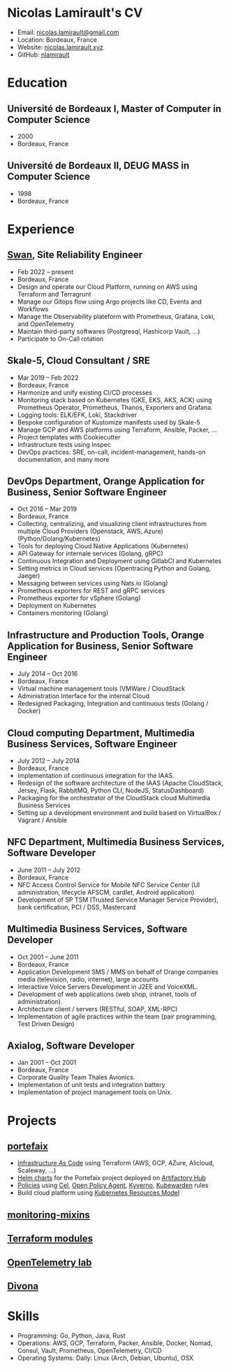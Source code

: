 # Nicolas Lamirault's CV

- Email: [nicolas.lamirault@gmail.com](mailto:nicolas.lamirault@gmail.com)
- Location: Bordeaux, France
- Website: [nicolas.lamirault.xyz](https://nicolas.lamirault.xyz/)
- GitHub: [nlamirault](https://github.com/nlamirault)


# Education

## Université de Bordeaux I, Master of Computer in Computer Science

- 2000
- Bordeaux, France

## Université de Bordeaux II, DEUG MASS in Computer Science

- 1998
- Bordeaux, France

# Experience

## [Swan](https://swan.io), Site Reliability Engineer

- Feb 2022 – present
- Bordeaux, France
- Design and operate our Cloud Platform, running on AWS using Terraform and Terragrunt
- Manage our Gitops flow using Argo projects like CD, Events and Workflows
- Manage the Observability plateform with Prometheus, Grafana, Loki, and OpenTelemetry
- Maintain third-party softwares (Postgresql, Hashicorp Vault, ...)
- Participate to On-Call rotation

## Skale-5, Cloud Consultant / SRE

- Mar 2019 – Feb 2022
- Bordeaux, France
- Harmonize and unify existing CI/CD processes
- Monitoring stack based on Kubernetes (GKE, EKS, AKS, ACK) using Prometheus Operator, Prometheus, Thanos, Exporters and Grafana.
- Logging tools: ELK/EFK, Loki, Stackdriver
- Bespoke configuration of Kustomize manifests used by Skale-5
- Manage GCP and AWS platforms using Terraform, Ansible, Packer, ...
- Project templates with Cookiecutter
- Infrastructure tests using Inspec
- DevOps practices: SRE, on-call, incident-management, hands-on documentation, and many more

## DevOps Department, Orange Application for Business, Senior Software Engineer

- Oct 2016 – Mar 2019
- Bordeaux, France
- Collecting, centralizing, and visualizing client infrastructures from multiple Cloud Providers (Openstack, AWS, Azure) (Python/Golang/Kubernetes)
- Tools for deploying Cloud Native Applications (Kubernetes)
- API Gateway for internale services (Golang, gRPC)
- Continuous Integration and Deployment using GitlabCI and Kubernetes
- Setting metrics in Cloud services (Opentracing Python and Golang, Jaeger)
- Messaging between services using Nats.io (Golang)
- Prometheus exporters for REST and gRPC services
- Prometheus exporter for vSphere (Golang)
- Deployment on Kubernetes
- Containers monitoring (Golang)

## Infrastructure and Production Tools, Orange Application for Business, Senior Software Engineer

- July 2014 – Oct 2016
- Bordeaux, France
- Virtual machine management tools (VMWare / CloudStack
- Administration Interface for the internal Cloud
- Redesigned Packaging, Integration and continuous tests (Golang / Docker)

## Cloud computing Department, Multimedia Business Services, Software Engineer

- July 2012 – July 2014
- Bordeaux, France
- Implementation of continuous integration for the IAAS.
- Redesign of the software architecture of the IAAS (Apache CloudStack, Jersey, Flask, RabbitMQ, Python CLI, NodeJS, StatusDashboard)
- Packaging for the orchestrator of the CloudStack cloud Multimedia Business Services
- Setting up a development environment and build based on VirtualBox / Vagrant / Ansible

## NFC Department, Multimedia Business Services, Software Developer

- June 2011 – July 2012
- Bordeaux, France
- NFC Access Control Service for Mobile NFC Service Center (UI administration, lifecycle AFSCM, cardlet, Android application)
- Development of SP TSM (Trusted Service Manager Service Provider), bank certification, PCI / DSS, Mastercard

## Multimedia Business Services, Software Developer

- Oct 2001 – June 2011
- Bordeaux, France
- Application Development SMS / MMS on behalf of Orange companies media (television, radio, internet), large accounts
- Interactive Voice Servers Development in J2EE and VoiceXML.
- Development of web applications (web shop, intranet, tools of administration).
- Architecture client / servers (RESTful, SOAP, XML-RPC)
- Implementation of agile practices within the team (pair programming, Test Driven Design)

## Axialog, Software Developer

- Jan 2001 – Oct 2001
- Bordeaux, France
- Corporate Quality Team Thales Avionics.
- Implementation of unit tests and integration battery
- Implementation of project management tools on Unix.

# Projects

## [portefaix](https://github.com/portefaix)

- [Infrastructure As Code](https://github.com/portefaix/portefaix-policies) using Terraform (AWS, GCP, AZure, Alicloud, Scaleway, ...)
- [Helm charts](https://github.com/portefaix/portefaix-hub) for the Portefaix project deployed on [Artifactory Hub](https://artifacthub.io/packages/search?page=1&repo=portefaix-hub)
- [Policies](https://github.com/portefaix/portefaix-policies) using [Cel](https://kubernetes.io/docs/reference/access-authn-authz/validating-admission-policy/), [Open Policy Agent](https://www.openpolicyagent.org/), [Kyverno](https://kyverno.io/), [Kubewarden](https://www.kubewarden.io/) rules
- Build cloud platform using [Kubernetes Resources Model](https://github.com/portefaix/portefaix-krm)

## [monitoring-mixins](https://github.com/nlamirault/monitoring-mixins)


## [Terraform modules](https://registry.terraform.io/namespaces/nlamirault)


## [OpenTelemetry lab](https://github.com/nlamirault/opentelemetry-lab)


## [Divona](https://github.com/nlamirault/divona)


# Skills

- Programming: Go, Python, Java, Rust
- Operations: AWS, GCP, Terraform, Packer, Ansible, Docker, Nomad, Consul, Vault, Prometheus, OpenTelemetry, CI/CD
- Operating Systems: Daily: Linux (Arch, Debian, Ubuntu), OSX
